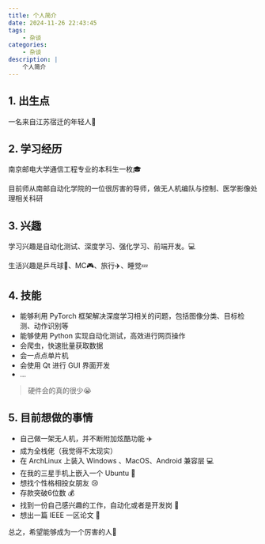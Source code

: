 ```yaml
---
title: 个人简介
date: 2024-11-26 22:43:45
tags:
    - 杂谈
categories:
    - 杂谈
description: |
    个人简介 
---
```

## 1. 出生点
一名来自江苏宿迁的年轻人🧒
## 2. 学习经历
南京邮电大学通信工程专业的本科生一枚🎓

目前师从南邮自动化学院的一位很厉害的导师，做无人机编队与控制、医学影像处理相关科研
## 3. 兴趣
学习兴趣是自动化测试、深度学习、强化学习、前端开发。💻

生活兴趣是乒乓球🏓、MC🎮、旅行✈️、睡觉💤️
## 4. 技能
- 能够利用 PyTorch 框架解决深度学习相关的问题，包括图像分类、目标检测、动作识别等
- 能够使用 Python 实现自动化测试，高效进行网页操作
- 会爬虫，快速批量获取数据
- 会一点点单片机
- 会使用 Qt 进行 GUI 界面开发
- ...

> 硬件会的真的很少😭
## 5. 目前想做的事情
- 自己做一架无人机，并不断附加炫酷功能 ✈️
- 成为全栈佬（我觉得不太现实）
- 在 ArchLinux 上装入 Windows 、MacOS、Android 兼容层 💻
- 在我的三星手机上嵌入一个 Ubuntu 📱
- 想找个性格相投女朋友 😢
- 存款突破6位数 💰
- 找到一份自己感兴趣的工作，自动化或者是开发岗 💼
- 想出一篇 IEEE 一区论文 📖

总之，希望能够成为一个厉害的人💪

